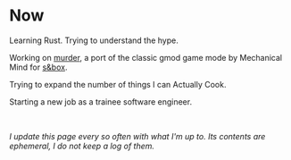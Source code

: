 # Now

Learning Rust. Trying to understand the hype.

Working on [murder](https://github.com/LMBishop/murder), a port of the classic 
gmod game mode by Mechanical Mind for [s&box](https://sbox.facepunch.com/).

Trying to expand the number of things I can Actually Cook.

Starting a new job as a trainee software engineer.

<br>

<p class="small">
<em>
    I update this page every so often with what I'm up to. Its contents are 
    ephemeral, I do not keep a log of them.
</em>
</p>
